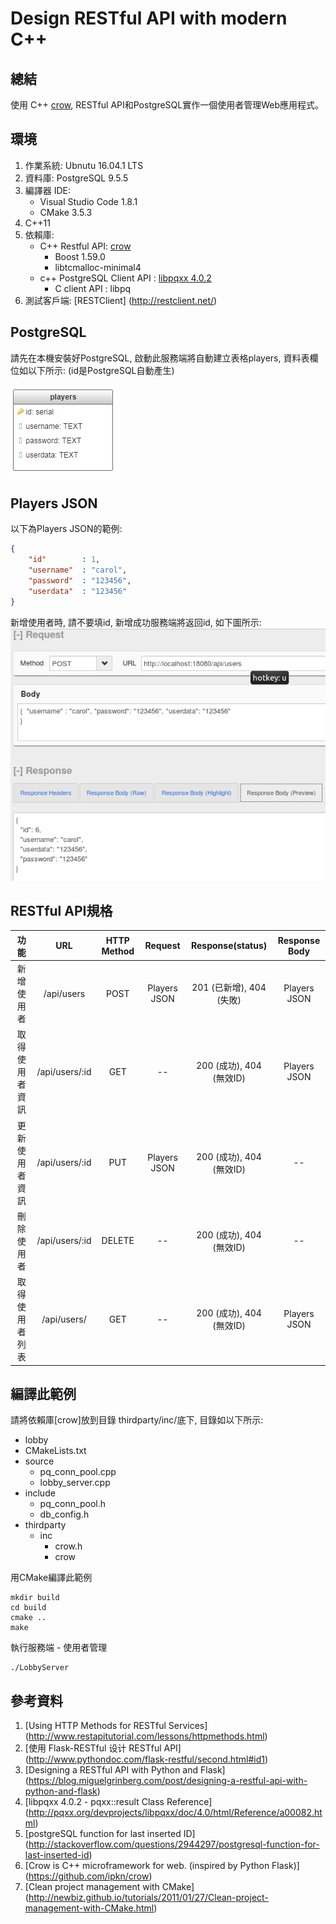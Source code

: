 # Design RESTful API with modern C++
## 總結
使用 C++ [crow](https://github.com/ipkn/crow), RESTful API和PostgreSQL實作一個使用者管理Web應用程式。

## 環境
1. 作業系統: Ubnutu 16.04.1 LTS 
2. 資料庫: PostgreSQL 9.5.5
3. 編譯器 IDE:
   * Visual Studio Code 1.8.1
   * CMake 3.5.3
4. C++11    
5. 依賴庫:
   * C++ Restful API: [crow](https://github.com/ipkn/crow)
      * Boost 1.59.0
      * libtcmalloc-minimal4
   * c++ PostgreSQL Client API : [libpqxx 4.0.2](http://pqxx.org/development/libpqxx/)
      * C client API : libpq
6. 測試客戶端: [RESTClient] (http://restclient.net/)

## PostgreSQL
請先在本機安裝好PostgreSQL, 啟動此服務端將自動建立表格players, 資料表欄位如以下所示:
(id是PostgreSQL自動產生)

![database schema](https://github.com/CarolCheng/lobby/blob/master/docs/databaseschema.png?raw=true?raw=true)

## Players JSON 
以下為Players JSON的範例: 
```json
{ 
	"id" 		: 1,
	"username" 	: "carol", 
	"password"	: "123456", 
	"userdata"	: "123456" 
}
```
新增使用者時, 請不要填id, 新增成功服務端將返回id, 如下圖所示:
![RESTClient_addPlayers](https://github.com/CarolCheng/lobby/blob/master/docs/RESTClient_addPlayers.png?raw=true?raw=true)

## RESTful API規格
|      功能      	|       URL      	| HTTP Method 	|    Request   	|     Response(status)     	| Response Body 	|
|:--------------:	|:--------------:	|:-----------:	|:------------:	|:------------------------:	|:-------------:	|
|   新增使用者   	|   /api/users   	|     POST    	| Players JSON 	| 201 (已新增), 404 (失敗) 	|  Players JSON 	|
| 取得使用者資訊 	| /api/users/:id 	|     GET     	|      --      	| 200 (成功), 404 (無效ID) 	|  Players JSON 	|
| 更新使用者資訊 	| /api/users/:id 	|     PUT     	| Players JSON 	| 200 (成功), 404 (無效ID) 	|       --      	|
|   刪除使用者   	| /api/users/:id 	|    DELETE   	|      --      	| 200 (成功), 404 (無效ID) 	|       --      	|
| 取得使用者列表 	|   /api/users/  	|     GET     	|      --      	| 200 (成功), 404 (無效ID) 	|  Players JSON 	|

## 編譯此範例
請將依賴庫[crow]放到目錄 thirdparty/inc/底下, 目錄如以下所示: 

* lobby
 * CMakeLists.txt
 * source
   * pq_conn_pool.cpp
    * lobby_server.cpp
 * include
   * pq_conn_pool.h
    * db_config.h
 * thirdparty
   * inc
     * crow.h
      * crow


用CMake編譯此範例
```
mkdir build
cd build
cmake ..
make
```
執行服務端 - 使用者管理 
```
./LobbyServer
```

## 參考資料
1. [Using HTTP Methods for RESTful Services] (http://www.restapitutorial.com/lessons/httpmethods.html)
2. [使用 Flask-RESTful 设计 RESTful API] (http://www.pythondoc.com/flask-restful/second.html#id1)
3. [Designing a RESTful API with Python and Flask] (https://blog.miguelgrinberg.com/post/designing-a-restful-api-with-python-and-flask)
4. [libpqxx 4.0.2 - pqxx::result Class Reference] (http://pqxx.org/devprojects/libpqxx/doc/4.0/html/Reference/a00082.html)
5. [postgreSQL function for last inserted ID] (http://stackoverflow.com/questions/2944297/postgresql-function-for-last-inserted-id)
6. [Crow is C++ microframework for web. (inspired by Python Flask)] (https://github.com/ipkn/crow)
7. [Clean project management with CMake] (http://newbiz.github.io/tutorials/2011/01/27/Clean-project-management-with-CMake.html)
